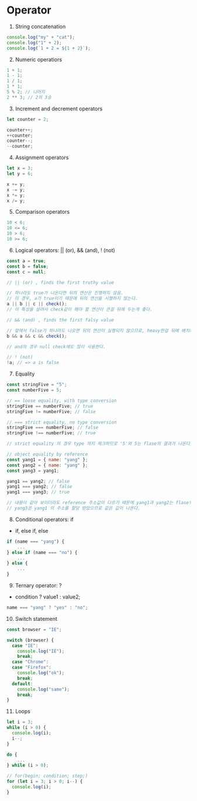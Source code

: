 # Operator

1. String concatenation

```javascript
console.log("my" + "cat");
console.log("1" + 2);
console.log(`1 + 2 = ${1 + 2}`);
```

2. Numeric operatiors

```javascript
1 + 1;
1 - 1;
1 / 1;
1 * 1;
5 % 2; // 나머지
2 ** 3; // 2의 3승
```

3. Increment and decrement operators

```javascript
let counter = 2;

counter++;
++counter;
counter--;
--counter;
```

4. Assignment operators

```javascript
let x = 3;
let y = 6;

x += y;
x -= y;
x *= y;
x /= y;
```

5. Comparison operators

```javascript
10 < 6;
10 <= 6;
10 > 6;
10 >= 6;
```

6. Logical operators: || (or), && (and), ! (not)

```javascript
const a = true;
const b = false;
const c = null;

// || (or) , finds the first truthy value

// 하나라도 true가 나온다면 뒤의 연산은 진행하지 않음.
// 이 경우, a가 true이기 때문에 뒤의 연산을 시행하지 않는다.
a || b || c || check();
// 이 특성을 살려서 check같이 해야 할 연산이 큰걸 뒤에 두는게 좋다.

// && (and) , finds the first falsy value

// 앞에서 false가 하나라도 나오면 뒤의 연산이 실행되지 않으므로, heavy한걸 뒤에 배치하는게 좋음.
b && a && c && check();

// and의 경우 null check에도 많이 사용한다.

// ! (not)
!a; // => a is false
```

7. Equality

```javascript
const stringFive = "5";
const numberFive = 5;

// == loose equality, with type conversion
stringFive == numberFive; // true
stringFive != numberFive; // false

// === strict equality, no type conversion
stringFive === numberFive; // false
stringFive !== numberFive; // true

// strict equality 의 경우 type 까지 체크하므로 '5'와 5는 flase의 결과가 나온다.

// object equality by reference
const yang1 = { name: "yang" };
const yang2 = { name: "yang" };
const yang3 = yang1;

yang1 == yang2; // false
yang1 === yang2; // false
yang1 === yang3; // true

// 내용이 같아 보이더라도 reference 주소값이 다르기 때문에 yang1과 yang2는 flase의 결과가 나온다.
// yang3은 yang1 의 주소를 할당 받았으므로 같은 값이 나온다.
```

8. Conditional operators: if

- if, else if, else

```javascript
if (name === "yang") {
    ...
} else if (name === "no") {
    ...
} else {
    ...
}
```

9. Ternary operator: ?

- condition ? value1 : value2;

```javascript
name === "yang" ? "yes" : "no";
```

10. Switch statement

```javascript
const browser = "IE";

switch (browser) {
  case "IE":
    console.log("IE");
    break;
  case "Chrome":
  case "Firefox":
    console.log("ok");
    break;
  default:
    console.log("same");
    break;
}
```

11. Loops

```javascript
let i = 3;
while (i > 0) {
  console.log(i);
  i--;
}
```

```javascript
do {
    ...
} while (i > 0);
```

```javascript
// for(begin; condition; step;)
for (let i = 3; i > 0; i--) {
  console.log(i);
}
```
